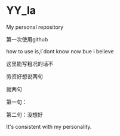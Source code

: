 # YY_la
My personal repository

第一次使用github

how to use is,I`dont know now
bue i believe 

这里能写粗况的话不

劳资好想说两句

就两句

第一句：

第二句：没想好

It's consistent with my personality.
